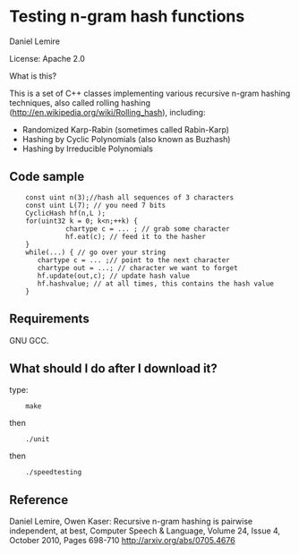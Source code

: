 # Testing n-gram hash functions
Daniel Lemire

License: Apache 2.0


What is this?

This is a set of C++ classes implementing various recursive n-gram hashing techniques, also called rolling hashing (http://en.wikipedia.org/wiki/Rolling_hash), including:

*   Randomized Karp-Rabin (sometimes called Rabin-Karp)
*   Hashing by Cyclic Polynomials (also known as Buzhash)
*   Hashing by Irreducible Polynomials


##  Code sample

        const uint n(3);//hash all sequences of 3 characters
        const uint L(7); // you need 7 bits
        CyclicHash hf(n,L );
        for(uint32 k = 0; k<n;++k) {
                  chartype c = ... ; // grab some character
                  hf.eat(c); // feed it to the hasher
        }
        while(...) { // go over your string
           chartype c = ... ;// point to the next character
           chartype out = ...; // character we want to forget
           hf.update(out,c); // update hash value
           hf.hashvalue; // at all times, this contains the hash value
        }

##  Requirements 

GNU GCC.

##  What should I do after I download it?


type:

        make

then

        ./unit

then

        ./speedtesting




##  Reference 

Daniel Lemire, Owen Kaser: Recursive n-gram hashing is pairwise independent, at best, Computer Speech & Language, Volume 24, Issue 4, October 2010, Pages 698-710 http://arxiv.org/abs/0705.4676
